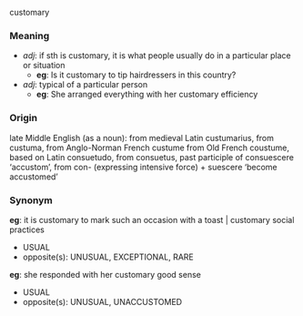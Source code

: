 customary
### Meaning
+ _adj_: if sth is customary, it is what people usually do in a particular place or situation
	+ __eg__: Is it customary to tip hairdressers in this country?
+ _adj_: typical of a particular person
	+ __eg__: She arranged everything with her customary efficiency

### Origin

late Middle English (as a noun): from medieval Latin custumarius, from custuma, from Anglo-Norman French custume from Old French coustume, based on Latin consuetudo, from consuetus, past participle of consuescere ‘accustom’, from con- (expressing intensive force) + suescere ‘become accustomed’

### Synonym

__eg__: it is customary to mark such an occasion with a toast | customary social practices

+ USUAL
+ opposite(s): UNUSUAL, EXCEPTIONAL, RARE

__eg__:  she responded with her customary good sense

+ USUAL
+ opposite(s): UNUSUAL, UNACCUSTOMED


